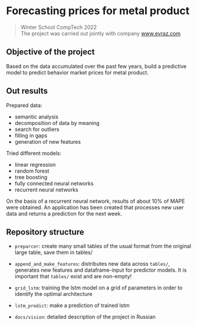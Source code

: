 # Forecasting prices for metal product

> Winter School CompTech 2022 \
> The project was carried out jointly with company www.evraz.com

## Objective of the project


Based on the data accumulated over the past few years, build a predictive model to predict behavior
market prices for metal product.

## Out results

Prepared data:

- semantic analysis
- decomposition of data by meaning
- search for outliers
- filling in gaps
- generation of new features

Tried different models:

- linear regression
- random forest
- tree boosting
- fully connected neural networks
- recurrent neural networks

On the basis of a recurrent neural network, results of about 10% of MAPE were obtained.
An application has been created that processes new user data and returns a prediction for the next week.



## Repository structure

- `preparcer`: create many small tables of the usual format from the original large table, save them in tables/

- `append_and_make_features`: distributes new data across `tables/`, generates new features and dataframe-input for predictor models. It is important that `tables/` exist and are non-empty!

- `grid_lstm`: training the lstm model on a grid of parameters in order to identify the optimal architecture

- `lstm_predict`: make a prediction of trained lstm

- `docs/vision`: detailed description of the project in Russian

